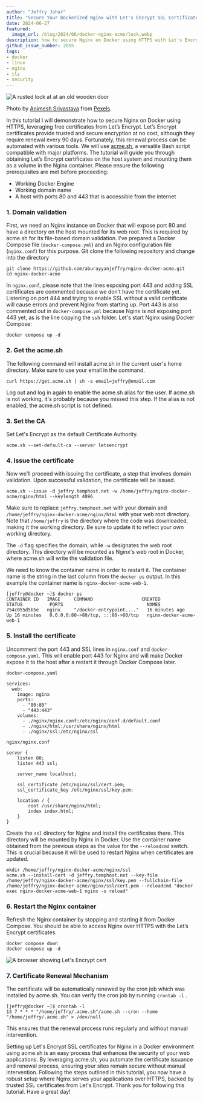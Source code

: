 ```yaml
---
author: "Jeffry Johar"
title: "Secure Your Dockerized Nginx with Let's Encrypt SSL Certificates"
date: 2024-06-27
featured:
  image_url: /blog/2024/06/docker-nginx-acme/lock.webp
description: how to secure Nginx on Docker using HTTPS with Let's Encrypt certificate
github_issue_number: 2055
tags:
- docker
- linux
- nginx
- tls
- security
---
```


![A rusted lock at at an old wooden door](/blog/2024/06/docker-nginx-acme/lock.webp)

Photo by [Animesh Srivastava](https://www.pexels.com/@animesh-srivastava-3019173/) from [Pexels](https://www.pexels.com/photo/close-up-of-an-old-and-rusty-padlock-8497499/).

In this tutorial I will demonstrate how to secure Nginx on Docker using HTTPS, leveraging free certificates from Let’s Encrypt. Let’s Encrypt certificates provide trusted and secure encryption at no cost, although they require renewal every 90 days. Fortunately, this renewal process can be automated with various tools. We will use [acme.sh](https://github.com/acmesh-official/acme.sh), a versatile Bash script compatible with major platforms. The tutorial will guide you through obtaining Let’s Encrypt certificates on the host system and mounting them as a volume in the Nginx container. Please ensure the following prerequisites are met before proceeding:

- Working Docker Engine
- Working domain name
- A host with ports 80 and 443 that is accessible from the internet

### 1. Domain validation

First, we need an Nginx instance on Docker that will expose port 80 and have a directory on the host mounted for its web root. This is required by acme.sh for its file-based domain validation. I’ve prepared a Docker Compose file (`docker-compose.yml`) and an Nginx configuration file (`nginx.conf`) for this purpose. Git clone the following repository and change into the directory

```plain
git clone https://github.com/aburayyanjeffry/nginx-docker-acme.git
cd nginx-docker-acme
```

In `nginx.conf`, please note that the lines exposing port 443 and adding SSL certificates are commented because we don’t have the certificate yet. Listening on port 444 and trying to enable SSL without a valid certificate will cause errors and prevent Nginx from starting up. Port 443 is also commented out in `docker-compose.yml` because Nginx is not exposing port 443 yet, as is the line copying the `ssh` folder. Let's start Nginx using Docker Compose:

```plain
docker compose up -d
```

### 2. Get the acme.sh

The following command will install acme.sh in the current user's home directory. Make sure to use your email in the command.

```plain
curl https://get.acme.sh | sh -s email=jeffry@email.com
```

Log out and log in again to enable the acme.sh alias for the user. If acme.sh is not working, it's probably because you missed this step. If the alias is not enabled, the acme.sh script is not defined.

### 3. Set the CA

Set Let's Encrypt as the default Certificate Authority.

```plain
acme.sh --set-default-ca --server letsencrypt
```

### 4. Issue the certificate


Now we'll proceed with issuing the certificate, a step that involves domain validation. Upon successful validation, the certificate will be issued.

```plain
acme.sh --issue -d jeffry.temphost.net -w /home/jeffry/nginx-docker-acme/nginx/html --keylength 4096
```

Make sure to replace `jeffry.temphost.net` with your domain and `/home/jeffry/nginx-docker-acme/nginx/html` with your web root directory. Note that `/home/jeffry` is the directory where the code was downloaded, making it the working directory. Be sure to update it to reflect your own working directory.

The `-d` flag specifies the domain, while `-w` designates the web root directory. This directory will be mounted as Nginx's web root in Docker, where acme.sh will write the validation file.

We need to know the container name in order to restart it. The container name is the string in the last column from the `docker ps` output. In this example the container name is `nginx-docker-acme-web-1`.

```plain
[jeffry@docker ~]$ docker ps
CONTAINER ID   IMAGE     COMMAND                  CREATED          STATUS          PORTS                               NAMES
754c055d5b5e   nginx     "/docker-entrypoint...."   16 minutes ago   Up 16 minutes   0.0.0.0:80->80/tcp, :::80->80/tcp   nginx-docker-acme-web-1
```

### 5. Install the certificate

Uncomment the port 443 and SSL lines in `nginx.conf` and `docker-compose.yaml`. This will enable port 443 for Nginx and will make Docker expose it to the host after a restart it through Docker Compose later.

`docker-compose.yaml`

```plain
services:
  web:
    image: nginx
    ports:
      - "80:80"
      - "443:443"
    volumes:
      - ./nginx/nginx.conf:/etc/nginx/conf.d/default.conf
      - ./nginx/html:/usr/share/nginx/html
      - ./nginx/ssl:/etc/nginx/ssl
```

`nginx/nginx.conf`

```plain
server {
    listen 80;
    listen 443 ssl;

    server_name localhost;

    ssl_certificate /etc/nginx/ssl/cert.pem;
    ssl_certificate_key /etc/nginx/ssl/key.pem;

    location / {
        root /usr/share/nginx/html;
        index index.html;
    }
}
```

Create the `ssl` directory for Nginx and install the certificates there. This directory will be mounted by Nginx in Docker. Use the container name obtained from the previous steps as the value for the `--reloadcmd` switch. This is crucial because it will be used to restart Nginx when certificates are updated.

```plain
mkdir /home/jeffry/nginx-docker-acme/nginx/ssl
acme.sh --install-cert -d jeffry.temphost.net --key-file /home/jeffry/nginx-docker-acme/nginx/ssl/key.pem --fullchain-file /home/jeffry/nginx-docker-acme/nginx/ssl/cert.pem --reloadcmd "docker exec nginx-docker-acme-web-1 nginx -s reload"
```

### 6. Restart the Nginx container

Refresh the Nginx container by stopping and starting it from Docker Compose. You should be able to access Nginx over HTTPS with the Let’s Encrypt certificates.

```plain
docker compose down
docker compose up -d
```

![A browser showing Let's Encrypt cert](/blog/2024/06/docker-nginx-acme/browser.webp)

### 7. Certificate Renewal Mechanism

The certificate will be automatically renewed by the cron job which was installed by acme.sh. You can verify the cron job by running `crontab -l` .

```plain
[jeffry@docker ~]$ crontab -l
13 7 * * * "/home/jeffry/.acme.sh"/acme.sh --cron --home "/home/jeffry/.acme.sh" > /dev/null
```

This ensures that the renewal process runs regularly and without manual intervention.

Setting up Let's Encrypt SSL certificates for Nginx in a Docker environment using acme.sh is an easy process that enhances the security of your web applications. By leveraging acme.sh, you automate the certificate issuance and renewal process, ensuring your sites remain secure without manual intervention. Following the steps outlined in this tutorial, you now have a robust setup where Nginx serves your applications over HTTPS, backed by trusted SSL certificates from Let's Encrypt. Thank you for following this tutorial. Have a great day!

